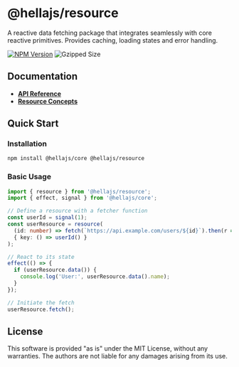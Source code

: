 # @hellajs/resource

A reactive data fetching package that integrates seamlessly with core reactive primitives. Provides caching, loading states and error handling.

[![NPM Version](https://img.shields.io/npm/v/@hellajs/resource?color=orange)](https://www.npmjs.com/package/@hellajs/resource)
![Gzipped Size](https://img.shields.io/bundlephobia/minzip/@hellajs/resource)

## Documentation

- **[API Reference](https://hellajs.com/reference#hellajsresource)**
- **[Resource Concepts](https://hellajs.com/learn/concepts/resources)**

## Quick Start

### Installation

```bash
npm install @hellajs/core @hellajs/resource
```

### Basic Usage

```typescript
import { resource } from '@hellajs/resource';
import { effect, signal } from '@hellajs/core';

// Define a resource with a fetcher function
const userId = signal(1);
const userResource = resource(
  (id: number) => fetch(`https://api.example.com/users/${id}`).then(r => r.json()),
  { key: () => userId() }
);

// React to its state
effect(() => {
  if (userResource.data()) {
    console.log('User:', userResource.data().name);
  }
});

// Initiate the fetch
userResource.fetch();
```

## License

This software is provided "as is" under the MIT License, without any warranties. The authors are not liable for any damages arising from its use.